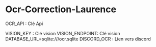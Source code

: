 # Ocr-Correction-Laurence

OCR_API : Clé Api

VISION_KEY : Clé vision
VISION_ENDPOINT: Clé vision
DATABASE_URL=sqlite:///ocr.sqlite 
DISCORD_OCR : Lien vers discord
